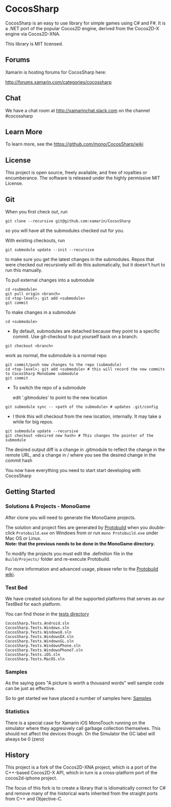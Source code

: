 # CocosSharp

CocosSharp is an easy to use library for simple games using C# and F#.
It is a .NET port of the popular Cocos2D engine, derived from the
Cocos2D-X engine via Cocos2D-XNA.

This library is MIT licensed.

Forums
------

Xamarin is hosting forums for CocosSharp here:

http://forums.xamarin.com/categories/cocossharp

Chat
----

We have a chat room at http://xamarinchat.slack.com on the channel #cocossharp

Learn More
----------

To learn more, see the https://github.com/mono/CocosSharp/wiki

License
-------

This project is open source, freely available, and free of royalties
or encumberance. The software is released under the highly permissive
MIT License.

Git
---

When you first check out, run

`git clone --recursive git@github.com:xamarin/CocosSharp`

so you will have all the submodules checked out for you.

With existing checkouts, run

`git submodule update --init --recursive`

to make sure you get the latest changes in the submodules. Repos that
were checked out recursively will do this automatically, but it
doesn't hurt to run this manually.

To pull external changes into a submodule

```
cd <submodule>   
git pull origin <branch>   
cd <top-level>; git add <submodule>   
git commit
```

To make changes in a submodule

`cd <submodule>`

   * By default, submodules are detached because they point to a specific commit. Use git-checkout to put yourself back on a branch.
   
`git checkout <branch>`

   work as normal, the submodule is a normal repo

```
git commit/push new changes to the repo (submodule)
cd <top-level>; git add <submodule> # this will record the new commits to CocosSharp MonoGame submodule
git commit
```

* To switch the repo of a submodule

   edit '.gitmodules' to point to the new location

`git submodule sync -- <path of the submodule> # updates .git/config`

   * I think this will checkout from the new location, internally. It may take a while for big repos.
   
```
git submodule update --recursive
git checkout <desired new hash> # This changes the pointer of the submodule
```

The desired output diff is a change in .gitmodule to reflect the
change in the remote URL, and a change in /<submodule> where you see
the desired change in the commit hash

You now have everything you need to start start developing with
CocosSharp

Getting Started
---------------
### Solutions & Projects - MonoGame

After clone you will need to generate the MonoGame projects.

The solution and project files are generated by [Protobuild](https://github.com/hach-que/Protobuild) when you double-click `Protobuild.exe` on Windows from or run `mono Protobuild.exe` under Mac OS or Linux.  
**Note: that the previous needs to be done in the MonoGame directory.**

To modify the projects you must edit the .definition file in the `Build/Projects/` folder and re-execute Protobuild.

For more information and advanced usage, please refer to the [Protobuild wiki](https://github.com/hach-que/Protobuild/wiki).

### Test Bed

We have created solutions for all the supported platforms that serves
as our TestBed for each platform.

You can find those in the [tests directory](https://github.com/xamarin/CocosSharp/tree/master/tests "Test Bed")

	CocosSharp.Tests.Android.sln	
	CocosSharp.Tests.Windows.sln	
	CocosSharp.Tests.Windows8.sln	
	CocosSharp.Tests.WindowsDX.sln	
	CocosSharp.Tests.WindowsGL.sln	
	CocosSharp.Tests.WindowsPhone.sln	
	CocosSharp.Tests.WindowsPhone7.sln	
	CocosSharp.Tests.iOS.sln
	CocosSharp.Tests.MacOS.sln	

### Samples

As the saying goes "A picture is worth a thousand words" well sample code can be just as effective.

So to get started we have placed a number of samples here: [Samples](https://github.com/xamarin/cocos-sharp-samples)

### Statistics

There is a special case for Xamarin iOS MonoTouch running on the simulator where they aggresively call garbage collection themselves.  This should not affect the devices though.  On the Simulator the GC label will always be 0 (zero)


History
-------

This project is a fork of the Cocos2D-XNA project, which is a port of
the C++-based Cocos2D-X API, which in turn is a cross-platform port of
the cocos2d-iphone project.  

The focus of this fork is to create a library that is idiomatically
correct for C# and remove many of the historical warts inherited from
the straight ports from C++ and Objective-C.
